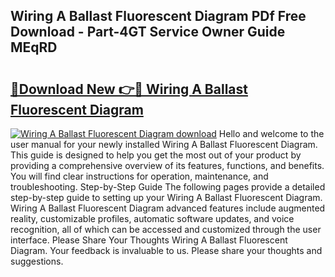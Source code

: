 ## Wiring A Ballast Fluorescent Diagram PDf Free Download - Part-4GT Service Owner Guide MEqRD

# <h2><a href="http://dfpnmgo.blite.top/?on=Wiring+A+Ballast+Fluorescent+Diagram">🔗Download New 👉🔴 Wiring A Ballast Fluorescent Diagram</a></h2>

[![Wiring A Ballast Fluorescent Diagram download](https://i.imgur.com/lujVjoI.png)](http://dfpnmgo.blite.top/?on=Wiring+A+Ballast+Fluorescent+Diagram)
Hello and welcome to the user manual for your newly installed Wiring A Ballast Fluorescent Diagram. This guide is designed to help you get the most out of your product by providing a comprehensive overview of its features, functions, and benefits. You will find clear instructions for operation, maintenance, and troubleshooting. Step-by-Step Guide The following pages provide a detailed step-by-step guide to setting up your Wiring A Ballast Fluorescent Diagram. Wiring A Ballast Fluorescent Diagram advanced features include augmented reality, customizable profiles, automatic software updates, and voice recognition, all of which can be accessed and customized through the user interface. Please Share Your Thoughts Wiring A Ballast Fluorescent Diagram. Your feedback is invaluable to us. Please share your thoughts and suggestions.
